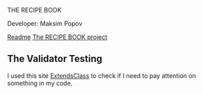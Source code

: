 THE RECIPE BOOK

Developer: Maksim Popov

[Readme](README.md)
[The RECIPE BOOK project](xxx)

## The Validator Testing

I used this site [ExtendsClass](https://extendsclass.com/python-tester.html) to check if I need to pay attention on something in my code.